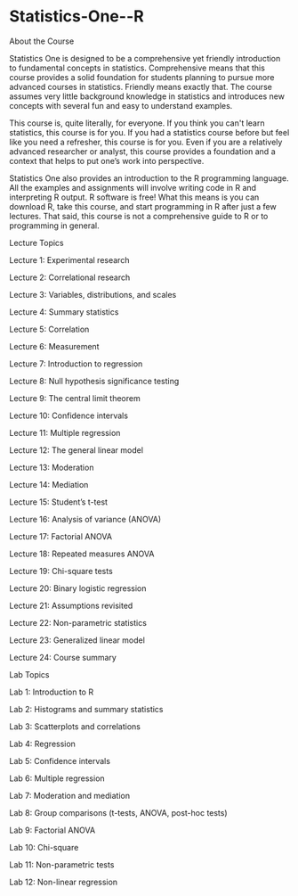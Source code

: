Statistics-One--R
=================

About the Course

Statistics One is designed to be a comprehensive yet friendly introduction to fundamental concepts in statistics. Comprehensive means that this course provides a solid foundation for students planning to pursue more advanced courses in statistics. Friendly means exactly that. The course assumes very little background knowledge in statistics and introduces new concepts with several fun and easy to understand examples. 

This course is, quite literally, for everyone. If you think you can't learn statistics, this course is for you. If you had a statistics course before but feel like you need a refresher, this course is for you. Even if you are a relatively advanced researcher or analyst, this course provides a foundation and a context that helps to put one’s work into perspective.

Statistics One also provides an introduction to the R programming language. All the examples and assignments will involve writing code in R and interpreting R output. R software is free! What this means is you can download R, take this course, and start programming in R after just a few lectures. That said, this course is not a comprehensive guide to R or to programming in general. 



Lecture Topics

Lecture 1: Experimental research 

Lecture 2: Correlational research 

Lecture 3: Variables, distributions, and scales 

Lecture 4: Summary statistics 

Lecture 5: Correlation 

Lecture 6: Measurement 

Lecture 7: Introduction to regression 

Lecture 8: Null hypothesis significance testing 

Lecture 9: The central limit theorem 

Lecture 10: Confidence intervals

Lecture 11: Multiple regression 

Lecture 12: The general linear model

Lecture 13: Moderation 

Lecture 14: Mediation 

Lecture 15: Student’s t-test 

Lecture 16: Analysis of variance (ANOVA) 

Lecture 17: Factorial ANOVA 

Lecture 18: Repeated measures ANOVA 

Lecture 19: Chi-square tests

Lecture 20: Binary logistic regression 

Lecture 21: Assumptions revisited

Lecture 22: Non-parametric statistics 

Lecture 23: Generalized linear model 

Lecture 24: Course summary


 

Lab Topics

Lab 1: Introduction to R 

Lab 2: Histograms and summary statistics           

Lab 3: Scatterplots and correlations          

Lab 4: Regression 

Lab 5: Confidence intervals 

Lab 6: Multiple regression 

Lab 7: Moderation and mediation 

Lab 8: Group comparisons (t-tests, ANOVA, post-hoc tests) 

Lab 9: Factorial ANOVA 

Lab 10: Chi-square 

Lab 11: Non-parametric tests 

Lab 12: Non-linear regression
